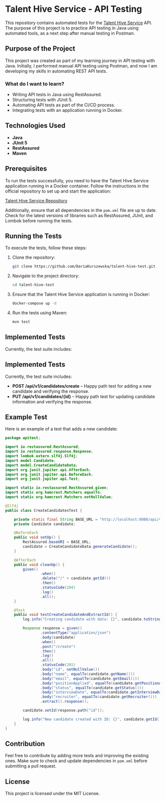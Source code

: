 # Talent Hive Service - API Testing

This repository contains automated tests for the [Talent Hive Service](https://github.com/kkurszewski/talent-hive-service) API. The purpose of this project is to practice API testing in Java using automated tools, as a next step after manual testing in Postman.

## Purpose of the Project
This project was created as part of my learning journey in API testing with Java. Initially, I performed manual API testing using Postman, and now I am developing my skills in automating REST API tests.

### What do I want to learn?
- Writing API tests in Java using RestAssured.
- Structuring tests with JUnit 5.
- Automating API tests as part of the CI/CD process.
- Integrating tests with an application running in Docker.

## Technologies Used
- **Java**
- **JUnit 5**
- **RestAssured**
- **Maven**

## Prerequisites
To run the tests successfully, you need to have the Talent Hive Service application running in a Docker container. Follow the instructions in the official repository to set up and start the application:

[Talent Hive Service Repository](https://github.com/kkurszewski/talent-hive-service)

Additionally, ensure that all dependencies in the `pom.xml` file are up to date. Check for the latest versions of libraries such as RestAssured, JUnit, and Lombok before running the tests.

## Running the Tests
To execute the tests, follow these steps:

1. Clone the repository:
   ```bash
   git clone https://github.com/DariaKurszewska/talent-hive-test.git
   ```
2. Navigate to the project directory:
   ```bash
   cd talent-hive-test
   ```
3. Ensure that the Talent Hive Service application is running in Docker:
   ```bash
   docker-compose up -d
   ```
4. Run the tests using Maven:
   ```bash
   mvn test
   ```

## Implemented Tests
Currently, the test suite includes:

## Implemented Tests
Currently, the test suite includes:

- **POST /api/v1/candidates/create** – Happy path test for adding a new candidate and verifying the response.
- **PUT /api/v1/candidates/{id}** – Happy path test for updating candidate information and verifying the response.

## Example Test
Here is an example of a test that adds a new candidate:

```java
package apitest;

import io.restassured.RestAssured;
import io.restassured.response.Response;
import lombok.extern.slf4j.Slf4j;
import model.Candidate;
import model.CreateCandidateData;
import org.junit.jupiter.api.AfterEach;
import org.junit.jupiter.api.BeforeEach;
import org.junit.jupiter.api.Test;

import static io.restassured.RestAssured.given;
import static org.hamcrest.Matchers.equalTo;
import static org.hamcrest.Matchers.notNullValue;

@Slf4j
public class CreateCandidatesTest {

    private static final String BASE_URL = "http://localhost:8080/api/v1/candidates";
    private Candidate candidate;

    @BeforeEach
    public void setUp() {
        RestAssured.baseURI = BASE_URL;
        candidate = CreateCandidateData.generateCandidate();
    }

    @AfterEach
    public void cleanUp() {
        given()
                .when()
                .delete("/" + candidate.getId())
                .then()
                .statusCode(204)
                .log()
                .all();
    }

    @Test
    public void testCreateCandidateAndExtractId() {
        log.info("Creating candidate with data: {}", candidate.toString());

        Response response = given()
                .contentType("application/json")
                .body(candidate)
                .when()
                .post("/create")
                .then()
                .log()
                .all()
                .statusCode(201)
                .body("id", notNullValue())
                .body("name", equalTo(candidate.getName()))
                .body("email", equalTo(candidate.getEmail()))
                .body("positionApplied", equalTo(candidate.getPositionApplied()))
                .body("status", equalTo(candidate.getStatus()))
                .body("interviewDate", equalTo(candidate.getInterviewDate()))
                .body("recruiter", equalTo(candidate.getRecruiter()))
                .extract().response();

        candidate.setId(response.path("id"));

        log.info("New candidate created with ID: {}", candidate.getId());
    }
}
```

## Contribution
Feel free to contribute by adding more tests and improving the existing ones. Make sure to check and update dependencies in `pom.xml` before submitting a pull request.

## License
This project is licensed under the MIT License.

